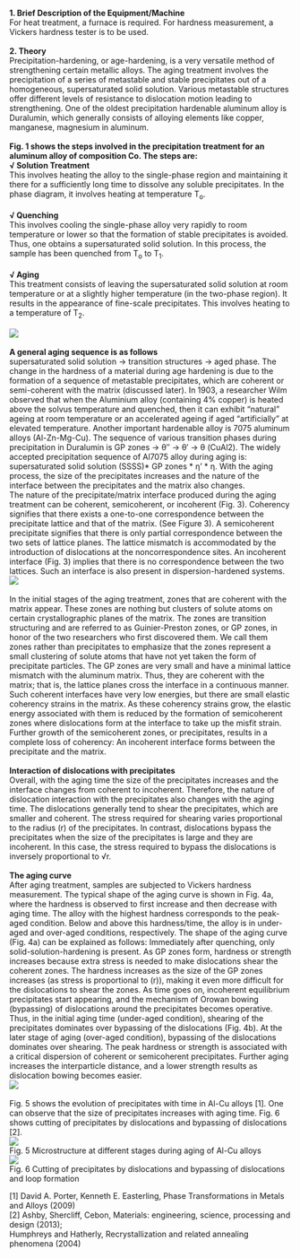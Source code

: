 <b>1. Brief Description of the Equipment/Machine</b><br> 
For heat treatment, a furnace is required. For hardness measurement, a Vickers hardness tester is to be used. <br><br>
<b>2. Theory </b><br>
Precipitation-hardening, or age-hardening, is a very versatile method of strengthening certain metallic alloys. The aging treatment involves the precipitation of a series of metastable and stable precipitates out of a homogeneous, supersaturated solid solution. Various metastable structures offer different levels of resistance to dislocation motion leading to strengthening. One of the oldest precipitation hardenable aluminum alloy is Duralumin, which generally consists of alloying elements like copper, manganese, magnesium in aluminum.<br><br>
<b>Fig. 1 shows the steps involved in the precipitation treatment for an aluminum alloy of composition Co. The steps are:</b><br>
<b>√	Solution Treatment</b><br> This involves heating the alloy to the single-phase region and maintaining it there for a sufficiently long time to dissolve any soluble precipitates. In the phase diagram, it involves heating at temperature T<sub>o</sub>.<br><br>
<b>√	Quenching</b><br> This involves cooling the single-phase alloy very rapidly to room temperature or lower so that the formation of stable precipitates is avoided. Thus, one obtains a supersaturated solid solution. In this process, the sample has been quenched from T<sub>o</sub> to T<sub>1</sub>.<br><br>
<b>√	Aging</b><br> This treatment consists of leaving the supersaturated solid solution at room temperature or at a slightly higher temperature (in the two-phase region). It results in the appearance of fine-scale precipitates. This involves heating to a temperature of T<sub>2</sub>. <br><br>
<image src="images/image1.png"><br><br>
<b>A general aging sequence is as follows</b><br> 
supersaturated solid solution → transition structures → aged phase. The change in the hardness of a material during age hardening is due to the formation of a sequence of metastable precipitates, which are coherent or semi-coherent with the matrix (discussed later). In 1903, a researcher Wilm observed that when the Aluminium alloy (containing 4% copper) is heated above the solvus temperature and quenched, then it can exhibit “natural” ageing at room temperature or an accelerated ageing if aged “artificially” at elevated temperature. Another important hardenable alloy is 7075 aluminum alloys (Al-Zn-Mg-Cu). The sequence of various transition phases during precipitation in Duralumin is GP zones → θ″ → θ′ → θ (CuAl2). The widely accepted precipitation sequence of Al7075 alloy during aging is: supersaturated solid solution (SSSS)* GP zones * η’ * η. With the aging process, the size of the precipitates increases and the nature of the interface between the precipitates and the matrix also changes. <br>
The nature of the precipitate/matrix interface produced during the aging treatment can be coherent, semicoherent, or incoherent (Fig. 3). Coherency signifies that there exists a one-to-one correspondence between the precipitate lattice and that of the matrix. (See Figure 3). A semicoherent precipitate signifies that there is only partial correspondence between the two sets of lattice planes. The lattice mismatch is accommodated by the introduction of dislocations at the noncorrespondence sites. An incoherent interface (Fig. 3) implies that there is no correspondence between the two lattices. Such an interface is also present in dispersion-hardened systems.<br>
<image src="images/image2.png"><br><br>
In the initial stages of the aging treatment, zones that are coherent with the matrix appear. These zones are nothing but clusters of solute atoms on certain crystallographic planes of the matrix. The zones are transition structuring and are referred to as Guinier-Preston zones, or GP zones, in honor of the two researchers who first discovered them. We call them zones rather than precipitates to emphasize that the zones represent a small clustering of solute atoms that have not yet taken the form of precipitate particles. The GP zones are very small and have a minimal lattice mismatch with the aluminum matrix. Thus, they are coherent with the matrix; that is, the lattice planes cross the interface in a continuous manner. Such coherent interfaces have very low energies, but there are small elastic coherency strains in the matrix. As these coherency strains grow, the elastic energy associated with them is reduced by the formation of semicoherent zones where dislocations form at the interface to take up the misfit strain. Further growth of the semicoherent zones, or precipitates, results in a complete loss of coherency: An incoherent interface forms between the precipitate and the matrix.<br><br>
<b>Interaction of dislocations with precipitates</b><br> 
Overall, with the aging time the size of the precipitates increases and the interface changes from coherent to incoherent. Therefore, the nature of dislocation interaction with the precipitates also changes with the aging time. The dislocations generally tend to shear the precipitates, which are smaller and coherent. The stress required for shearing varies proportional to the radius (r) of the precipitates. In contrast, dislocations bypass the precipitates when the size of the precipitates is large and they are incoherent. In this case, the stress required to bypass the dislocations is inversely proportional to √r.<br><br>
<b>The aging curve</b><br> 
After aging treatment, samples are subjected to Vickers hardness measurement. The typical shape of the aging curve is shown in Fig. 4a, where the hardness is observed to first increase and then decrease with aging time. The alloy with the highest hardness corresponds to the peak-aged condition. Below and above this hardness/time, the alloy is in under-aged and over-aged conditions, respectively. The shape of the aging curve (Fig. 4a) can be explained as follows: Immediately after quenching, only solid-solution-hardening is present. As GP zones form, hardness or strength increases because extra stress is needed to make dislocations shear the coherent zones. The hardness increases as the size of the GP zones increases (as stress is proportional to (r)), making it even more difficult for the dislocations to shear the zones. As time goes on, incoherent equilibrium precipitates start appearing, and the mechanism of Orowan bowing (bypassing) of dislocations around the precipitates becomes operative. Thus, in the initial aging time (under-aged condition), shearing of the precipitates dominates over bypassing of the dislocations (Fig. 4b). At the later stage of aging (over-aged condition), bypassing of the dislocations dominates over shearing. The peak hardness or strength is associated with a critical dispersion of coherent or semicoherent precipitates. Further aging increases the interparticle distance, and a lower strength results as dislocation bowing becomes easier.<br>
<image src="images/image3.png"><br><br>
Fig. 5 shows the evolution of precipitates with time in Al-Cu alloys [1]. One can observe that the size of precipitates increases with aging time. Fig. 6 shows cutting of precipitates by dislocations and bypassing of dislocations [2].<br>
<image src="images/image5.JPG"><br>
Fig. 5 Microstructure at different stages during aging of Al-Cu alloys<br>
<image src="images/image6.JPG"><br>
Fig. 6 Cutting of precipitates by dislocations and bypassing of dislocations and loop formation<br>


[1] David A. Porter, Kenneth E. Easterling, Phase Transformations in Metals and Alloys (2009)<br>
[2] Ashby, Shercliff, Cebon, Materials: engineering, science, processing and design (2013);<br>
Humphreys and Hatherly, Recrystallization and related annealing phenomena (2004)

